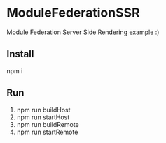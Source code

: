 # ModuleFederationSSR
Module Federation Server Side Rendering example :)
## Install
npm i
## Run
1. npm run buildHost
2. npm run startHost
3. npm run buildRemote
4. npm run startRemote
